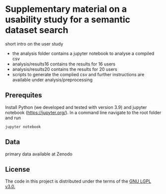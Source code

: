 # Supplementary material on a usability study for a semantic dataset search

<ToDo> short intro on the user study

* the analysis folder contains a jupyter notebook to analyse a compiled csv
* analysis/results16  contains the results for 16 users
* analysis/results20  contains the results for 20 users
* scripts to generate the complied csv and further instructions are available under analysis/preprocessing

## Prerequites

Install Python (we developed and tested with version 3.9) and jupyter notebook (https://jupyter.org/). In a command line navigate to the root folder and run

```
jupyter notebook

```

## Data

primary data available at Zenodo <ToDo>

## License

The code in this project is distributed under the terms of the [GNU LGPL v3.0.](https://www.gnu.org/licenses/lgpl-3.0.en.html)


